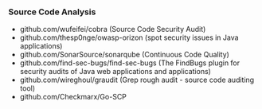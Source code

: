 ### Source Code Analysis

- github.com/wufeifei/cobra (Source Code Security Audit)
- github.com/thesp0nge/owasp-orizon (spot security issues in Java applications)
- github.com/SonarSource/sonarqube (Continuous Code Quality)
- github.com/find-sec-bugs/find-sec-bugs (The FindBugs plugin for security audits of Java web applications and  applications)
- github.com/wireghoul/graudit (Grep rough audit - source code auditing tool)
- github.com/Checkmarx/Go-SCP